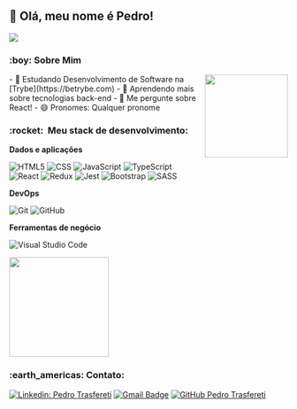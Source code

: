 <h2>👋 Olá, meu nome é Pedro! </h2>

![](https://komarev.com/ghpvc/?username=pedrotrasfereti&color=006bed)

<h3> :boy: Sobre Mim </h3>
<img height="150px" align="right" src="https://theme.zdassets.com/theme_assets/9633455/9814df697eaf49815d7df109110815ff887b3457.png" />
- 🔭 Estudando Desenvolvimento de Software na [Trybe](https://betrybe.com)
- 🌱 Aprendendo mais sobre tecnologias back-end
- 💬 Me pergunte sobre React!
- 😄 Pronomes: Qualquer pronome

<h3> :rocket: &nbsp;Meu stack de desenvolvimento: </h3>

**Dados e aplicações**

  ![HTML5](https://img.shields.io/badge/-HTML5-333333?style=flat&logo=HTML5)
  ![CSS](https://img.shields.io/badge/-CSS-333333?style=flat&logo=CSS3&logoColor=1572B6)
  ![JavaScript](https://img.shields.io/badge/-JavaScript-333333?style=flat&logo=javascript)
  ![TypeScript](https://img.shields.io/badge/-TypeScript-333333?style=flat&logo=typescript)
  <br/>
  ![React](https://img.shields.io/badge/-React-333333?style=flat&logo=react)
  ![Redux](https://img.shields.io/badge/-Redux-333333?style=flat&logo=redux)
  ![Jest](https://img.shields.io/badge/-Jest-333333?style=flat&logo=jest)
  ![Bootstrap](https://img.shields.io/badge/-Bootstrap-333333?style=flat&logo=bootstrap)
  ![SASS](https://img.shields.io/badge/-Sass-333333?style=flat&logo=sass)
  
**DevOps**

  ![Git](https://img.shields.io/badge/-Git-333333?style=flat&logo=git)
  ![GitHub](https://img.shields.io/badge/-GitHub-333333?style=flat&logo=github)
  
**Ferramentas de negócio**

  ![Visual Studio Code](https://img.shields.io/badge/-Visual%20Studio%20Code-333333?style=flat&logo=visual-studio-code&logoColor=007ACC)
  
 <a href="https://github.com/pedrotrasfereti">
  <img height="180em" src="https://github-readme-stats.vercel.app/api?username=pedrotrasfereti&theme=dracula&show_icons=true" />
</a>

<br/>

<h3> :earth_americas: Contato: </h3> 

[![Linkedin: Pedro Trasfereti](https://img.shields.io/badge/-pedrotrasfereti-blue?style=flat-square&logo=Linkedin&logoColor=white&link=https://www.linkedin.com/in/pedrotrasfereti/)](https://www.linkedin.com/in/pedrotrasfereti/)
[![Gmail Badge](https://img.shields.io/badge/-pedrotrasfereti@gmail.com-006bed?style=flat-square&logo=Gmail&logoColor=white&link=mailto:pedrotrasfereti@gmail.com)](mailto:pedrotrasfereti@gmail.com)
[![GitHub Pedro Trasfereti](https://img.shields.io/github/followers/pedrotrasfereti?label=follow&style=social)](https://github.com/pedrotrasfereti)
